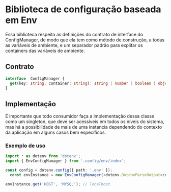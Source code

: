 # Biblioteca de configuração baseada em Env

Essa biblioteca respeita as definições do contrato de interface do ConfigManager, de modo que ela tem como método de construção, a todas as variáveis de ambiente, e um separador padrão para explitar os containers das variáveis de ambiente.

## Contrato

~~~~ typescript
interface  ConfigManager {
  get(key: string, container: string): string | number | boolean | object | undefined
}
~~~~

## Implementação
É importante que todo consumidor faça a implementação dessa classe como um singleton, que deve ser acessíveis em todos os níveis do sistema, mas há a possibilidade de mais de uma instancia dependendo do contexto da aplicação em alguns casos bem específicos.

### Exemplo de uso

~~~~ typescript
import * as dotenv from 'dotenv';
import { EnvConfigManager } from '.config/env/index';

const config = dotenv.config({ path: '.env' });
  const envInstance = new EnvConfigManager(<dotenv.DotenvParseOutput>config.parsed);

envInstance.get('HOST', 'MYSQL'); // localhost
~~~~
